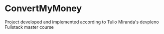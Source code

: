 # ConvertMyMoney
Project developed and implemented according to Tulio Miranda's devpleno Fullstack master course
